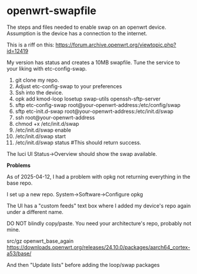 # openwrt-swapfile
The steps and files needed to enable swap on an openwrt device.
Assumption is the device has a connection to the internet.

This is a riff on this: https://forum.archive.openwrt.org/viewtopic.php?id=12419

My version has status and creates a 10MB swapfile.
Tune the service to your liking with etc-config-swap.
1. git clone my repo.
2. Adjust etc-config-swap to your preferences
3. Ssh into the device.
4. opk add kmod-loop losetup swap-utils openssh-sftp-server
5. sftp etc-config-swap root@your-openwrt-address:/etc/config/swap
6. sftp etc-init.d-swap root@your-openwrt-address:/etc/init.d/swap
7. ssh root@your-openwrt-address
8. chmod +x /etc/init.d/swap
9. /etc/init.d/swap enable
10. /etc/init.d/swap start
11. /etc/init.d/swap status  #This should return success.

The luci UI Status->Overview should show the swap available.

**Problems**

As of 2025-04-12, I had a problem with opkg not returning everything in the base repo.

I set up a new repo. System->Software->Configure opkg

The UI has a "custom feeds" text box where I added my device's repo again under a different name.  

DO NOT blindly copy/paste.  You need your architecture's repo, probably not mine.

src/gz openwrt_base_again https://downloads.openwrt.org/releases/24.10.0/packages/aarch64_cortex-a53/base/

And then "Update lists" before adding the loop/swap packages
